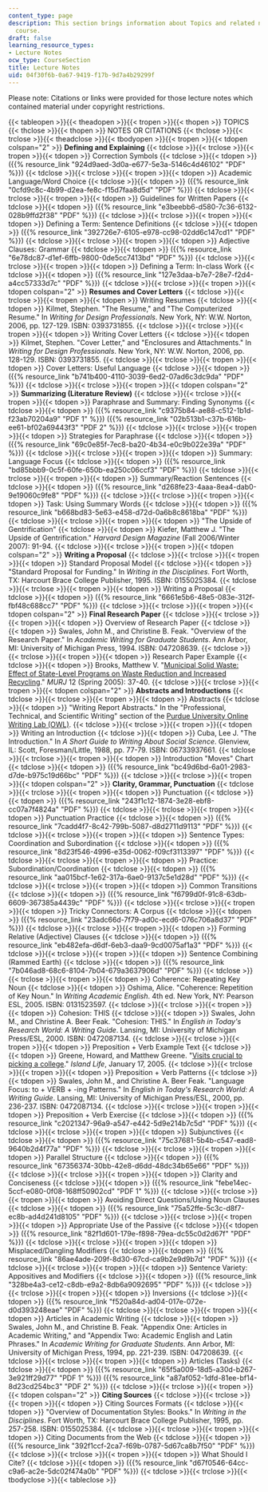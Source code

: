 ```yaml
---
content_type: page
description: This section brings information about Topics and related notes for the
  course.
draft: false
learning_resource_types:
- Lecture Notes
ocw_type: CourseSection
title: Lecture Notes
uid: 04f30f6b-0a67-9419-f17b-9d7a4b29299f
---
```

Please note: Citations or links were provided for those lecture notes which contained material under copyright restrictions.

{{< tableopen >}}{{< theadopen >}}{{< tropen >}}{{< thopen >}}
TOPICS
{{< thclose >}}{{< thopen >}}
NOTES OR CITATIONS
{{< thclose >}}{{< trclose >}}{{< theadclose >}}{{< tbodyopen >}}{{< tropen >}}{{< tdopen colspan="2" >}}
**Defining and Explaining**
{{< tdclose >}}{{< trclose >}}{{< tropen >}}{{< tdopen >}}
Correction Symbols
{{< tdclose >}}{{< tdopen >}}
({{% resource_link "924d9aed-3d0a-e677-5e3a-5146c4d46102" "PDF" %}})
{{< tdclose >}}{{< trclose >}}{{< tropen >}}{{< tdopen >}}
Academic Language/Word Choice
{{< tdclose >}}{{< tdopen >}}
({{% resource_link "0cfd9c8c-4b99-d2ea-fe8c-f15d7faa8d5d" "PDF" %}})
{{< tdclose >}}{{< trclose >}}{{< tropen >}}{{< tdopen >}}
Guidelines for Written Papers
{{< tdclose >}}{{< tdopen >}}
({{% resource_link "e3beebb6-d580-7c36-6132-028b9ffd2f38" "PDF" %}})
{{< tdclose >}}{{< trclose >}}{{< tropen >}}{{< tdopen >}}
Defining a Term: Sentence Definitions
{{< tdclose >}}{{< tdopen >}}
({{% resource_link "392726e7-6105-e978-cc98-02dd6c147cd1" "PDF" %}})
{{< tdclose >}}{{< trclose >}}{{< tropen >}}{{< tdopen >}}
Adjective Clauses: Grammar
{{< tdclose >}}{{< tdopen >}}
({{% resource_link "6e78dc87-d1ef-6ffb-9800-0de5cc7413bd" "PDF" %}})
{{< tdclose >}}{{< trclose >}}{{< tropen >}}{{< tdopen >}}
Defining a Term: In-class Work
{{< tdclose >}}{{< tdopen >}}
({{% resource_link "127e3daa-b7e7-28e7-f2d4-a4cc57333d7c" "PDF" %}})
{{< tdclose >}}{{< trclose >}}{{< tropen >}}{{< tdopen colspan="2" >}}
**Resumes and Cover Letters**
{{< tdclose >}}{{< trclose >}}{{< tropen >}}{{< tdopen >}}
Writing Resumes
{{< tdclose >}}{{< tdopen >}}
Kilmet, Stephen. "The Resume," and "The Computerized Resume." In *Writing for Design Professionals*. New York, NY: W.W. Norton, 2006, pp. 127-129. ISBN: 0393731855.
{{< tdclose >}}{{< trclose >}}{{< tropen >}}{{< tdopen >}}
Writing Cover Letters
{{< tdclose >}}{{< tdopen >}}
Kilmet, Stephen. "Cover Letter," and "Enclosures and Attachments." In *Writing for Design Professionals*. New York, NY: W.W. Norton, 2006, pp. 128-129. ISBN: 0393731855.
{{< tdclose >}}{{< trclose >}}{{< tropen >}}{{< tdopen >}}
Cover Letters: Useful Language
{{< tdclose >}}{{< tdopen >}}
({{% resource_link "b741b400-4110-3039-6ed2-07ad6c3dc9da" "PDF" %}})
{{< tdclose >}}{{< trclose >}}{{< tropen >}}{{< tdopen colspan="2" >}}
**Summarizing (Literature Review)**
{{< tdclose >}}{{< trclose >}}{{< tropen >}}{{< tdopen >}}
Paraphrase and Summary: Finding Synonyms
{{< tdclose >}}{{< tdopen >}}
({{% resource_link "c9375b84-ae88-c512-1b1d-f23ab70204a9" "PDF 1" %}}) ({{% resource_link "02b513b1-c37b-616b-ee61-bf02a69443f3" "PDF 2" %}})
{{< tdclose >}}{{< trclose >}}{{< tropen >}}{{< tdopen >}}
Strategies for Paraphrase
{{< tdclose >}}{{< tdopen >}}
({{% resource_link "69c0e85f-7ec8-ba20-4b34-e0c9b022e39a" "PDF" %}})
{{< tdclose >}}{{< trclose >}}{{< tropen >}}{{< tdopen >}}
Summary: Language Focus
{{< tdclose >}}{{< tdopen >}}
({{% resource_link "bd85bbb9-0c5f-60fe-650b-ea250c06ccf3" "PDF" %}})
{{< tdclose >}}{{< trclose >}}{{< tropen >}}{{< tdopen >}}
Summary/Reaction Sentences
{{< tdclose >}}{{< tdopen >}}
({{% resource_link "d268fe23-4aaa-8ea4-dab0-9e19060c9fe8" "PDF" %}})
{{< tdclose >}}{{< trclose >}}{{< tropen >}}{{< tdopen >}}
Task: Using Summary Words
{{< tdclose >}}{{< tdopen >}}
({{% resource_link "b668bd83-5e63-e458-d72d-0a6b8c8618ba" "PDF" %}})
{{< tdclose >}}{{< trclose >}}{{< tropen >}}{{< tdopen >}}
"The Upside of Gentrification"
{{< tdclose >}}{{< tdopen >}}
Kiefer, Matthew J. "The Upside of Gentrification." *Harvard Design Magazine* (Fall 2006/Winter 2007): 91-94.
{{< tdclose >}}{{< trclose >}}{{< tropen >}}{{< tdopen colspan="2" >}}
**Writing a Proposal**
{{< tdclose >}}{{< trclose >}}{{< tropen >}}{{< tdopen >}}
Standard Proposal Model
{{< tdclose >}}{{< tdopen >}}
"Standard Proposal for Funding." In *Writing in the Disciplines*. Fort Worth, TX: Harcourt Brace College Publisher, 1995. ISBN: 0155025384.
{{< tdclose >}}{{< trclose >}}{{< tropen >}}{{< tdopen >}}
Writing a Proposal
{{< tdclose >}}{{< tdopen >}}
({{% resource_link "6661e5b6-48e5-083e-312f-fbf48c688cc7" "PDF" %}})
{{< tdclose >}}{{< trclose >}}{{< tropen >}}{{< tdopen colspan="2" >}}
**Final Research Paper**
{{< tdclose >}}{{< trclose >}}{{< tropen >}}{{< tdopen >}}
Overview of Research Paper
{{< tdclose >}}{{< tdopen >}}
Swales, John M., and Christine B. Feak. "Overview of the Research Paper." In *Academic Writing for Graduate Students*. Ann Arbor, MI: University of Michigan Press, 1994. ISBN: 047208639.
{{< tdclose >}}{{< trclose >}}{{< tropen >}}{{< tdopen >}}
Research Paper Example
{{< tdclose >}}{{< tdopen >}}
Brooks, Matthew V. "[Municipal Solid Waste: Effect of State-Level Programs on Waste Reduction and Increased Recycling](https://www.semanticscholar.org/paper/Municipal-Solid-Waste-%3A-Effect-of-State-Level-on-Brooks/f3c4499a58efdaec2c993da7210fe57035084d25)." *MURJ* 12 (Spring 2005): 37-40.
{{< tdclose >}}{{< trclose >}}{{< tropen >}}{{< tdopen colspan="2" >}}
**Abstracts and Introductions**
{{< tdclose >}}{{< trclose >}}{{< tropen >}}{{< tdopen >}}
Abstracts
{{< tdclose >}}{{< tdopen >}}
"Writing Report Abstracts." In the "Professional, Technical, and Scientific Writing" section of the [Purdue University Online Writing Lab (OWL)](http://owl.english.purdue.edu/).
{{< tdclose >}}{{< trclose >}}{{< tropen >}}{{< tdopen >}}
Writing an Introduction
{{< tdclose >}}{{< tdopen >}}
Cuba, Lee J. "The Introduction." In *A Short Guide to Writing About Social Science*. Glenview, IL: Scott, Foresman/Little, 1988, pp. 77-79. ISBN: 06733937661.
{{< tdclose >}}{{< trclose >}}{{< tropen >}}{{< tdopen >}}
Introduction "Moves" Chart
{{< tdclose >}}{{< tdopen >}}
({{% resource_link "bc49d6bd-6a01-2983-d7de-b975c19d66bc" "PDF" %}})
{{< tdclose >}}{{< trclose >}}{{< tropen >}}{{< tdopen colspan="2" >}}
**Clarity, Grammar, Punctuation**
{{< tdclose >}}{{< trclose >}}{{< tropen >}}{{< tdopen >}}
Punctuation
{{< tdclose >}}{{< tdopen >}}
({{% resource_link "243f1c12-1874-3e28-ebf8-cc07a7f4824a" "PDF" %}})
{{< tdclose >}}{{< trclose >}}{{< tropen >}}{{< tdopen >}}
Punctuation Practice
{{< tdclose >}}{{< tdopen >}}
({{% resource_link "7cadd4f7-8c42-799b-5087-d8d2711d9113" "PDF" %}})
{{< tdclose >}}{{< trclose >}}{{< tropen >}}{{< tdopen >}}
Sentence Types: Coordination and Subordination
{{< tdclose >}}{{< tdopen >}}
({{% resource_link "8d23f546-4996-e35d-0062-f09cf3113397" "PDF" %}})
{{< tdclose >}}{{< trclose >}}{{< tropen >}}{{< tdopen >}}
Practice: Subordination/Coordination
{{< tdclose >}}{{< tdopen >}}
({{% resource_link "aa015bcf-1e62-317a-6ae0-9137c5e1d28d" "PDF" %}})
{{< tdclose >}}{{< trclose >}}{{< tropen >}}{{< tdopen >}}
Common Transitions
{{< tdclose >}}{{< tdopen >}}
({{% resource_link "f6799d0f-91c8-63db-6609-367385a4439c" "PDF" %}})
{{< tdclose >}}{{< trclose >}}{{< tropen >}}{{< tdopen >}}
Tricky Connectors: A Corpus
{{< tdclose >}}{{< tdopen >}}
({{% resource_link "23adc66d-7f79-ad0c-ecd6-076c706a8d37" "PDF" %}})
{{< tdclose >}}{{< trclose >}}{{< tropen >}}{{< tdopen >}}
Forming Relative (Adjective) Clauses
{{< tdclose >}}{{< tdopen >}}
({{% resource_link "eb482efa-d6df-6eb3-daa9-9cd0075af1a3" "PDF" %}})
{{< tdclose >}}{{< trclose >}}{{< tropen >}}{{< tdopen >}}
Sentence Combining (Rammed Earth)
{{< tdclose >}}{{< tdopen >}}
({{% resource_link "7b046ad8-68c6-8104-7b04-679a3637906d" "PDF" %}})
{{< tdclose >}}{{< trclose >}}{{< tropen >}}{{< tdopen >}}
Coherence: Repeating Key Noun
{{< tdclose >}}{{< tdopen >}}
Oshima, Alice. "Coherence: Repetition of Key Noun." In *Writing Academic English*. 4th ed. New York, NY: Pearson ESL, 2005. ISBN: 0131523597.
{{< tdclose >}}{{< trclose >}}{{< tropen >}}{{< tdopen >}}
Cohesion: THIS
{{< tdclose >}}{{< tdopen >}}
Swales, John M., and Christine A. Beer Feak. "Cohesion: THIS." In *English in Today's Research World: A Writing Guide*. Lansing, MI: University of Michigan Press/ESL, 2000. ISBN: 0472087134.
{{< tdclose >}}{{< trclose >}}{{< tropen >}}{{< tdopen >}}
Preposition + Verb Example Text
{{< tdclose >}}{{< tdopen >}}
Greene, Howard, and Matthew Greene. "[Visits crucial to picking a college](http://the.honoluluadvertiser.com/article/2005/Jan/17/il/il08a.html)." *Island Life*, January 17, 2005.
{{< tdclose >}}{{< trclose >}}{{< tropen >}}{{< tdopen >}}
Preposition + Verb Patterns
{{< tdclose >}}{{< tdopen >}}
Swales, John M., and Christine A. Beer Feak. "Language Focus: to + VERB + -ing Patterns." In *English in Today's Research World: A Writing Guide*. Lansing, MI: University of Michigan Press/ESL, 2000, pp. 236-237. ISBN: 0472087134.
{{< tdclose >}}{{< trclose >}}{{< tropen >}}{{< tdopen >}}
Preposition + Verb Exercise
{{< tdclose >}}{{< tdopen >}}
({{% resource_link "c2021347-96a9-a547-e442-5d9e214b7c5d" "PDF" %}})
{{< tdclose >}}{{< trclose >}}{{< tropen >}}{{< tdopen >}}
Subjunctives
{{< tdclose >}}{{< tdopen >}}
({{% resource_link "75c37681-5b4b-c547-ead8-9640b2d4f77a" "PDF" %}})
{{< tdclose >}}{{< trclose >}}{{< tropen >}}{{< tdopen >}}
Parallel Structure
{{< tdclose >}}{{< tdopen >}}
({{% resource_link "67356374-30bb-42e8-d6dd-48dc34b65e66" "PDF" %}})
{{< tdclose >}}{{< trclose >}}{{< tropen >}}{{< tdopen >}}
Clarity and Conciseness
{{< tdclose >}}{{< tdopen >}}
({{% resource_link "febe14ec-5ccf-e080-0f08-168ff50902cd" "PDF 1" %}})
{{< tdclose >}}{{< trclose >}}{{< tropen >}}{{< tdopen >}}
Avoiding Direct Questions/Using Noun Clauses
{{< tdclose >}}{{< tdopen >}}
({{% resource_link "75a52ffe-5c3c-d8f7-ec8b-ad4d241d8105" "PDF" %}})
{{< tdclose >}}{{< trclose >}}{{< tropen >}}{{< tdopen >}}
Appropriate Use of the Passive
{{< tdclose >}}{{< tdopen >}}
({{% resource_link "82f1d601-179e-f898-79ea-dc55c0d2d67f" "PDF" %}})
{{< tdclose >}}{{< trclose >}}{{< tropen >}}{{< tdopen >}}
Misplaced/Dangling Modifiers
{{< tdclose >}}{{< tdopen >}}
({{% resource_link "86ae4ade-209f-8d30-67cd-ca9b2e9d9b7d" "PDF" %}})
{{< tdclose >}}{{< trclose >}}{{< tropen >}}{{< tdopen >}}
Sentence Variety: Appositives and Modifiers
{{< tdclose >}}{{< tdopen >}}
({{% resource_link "328be4a3-ce12-c8db-e9a2-8db6a9092695" "PDF" %}})
{{< tdclose >}}{{< trclose >}}{{< tropen >}}{{< tdopen >}}
Inversions
{{< tdclose >}}{{< tdopen >}}
({{% resource_link "f520a84d-ad04-017e-072e-d0d393248eae" "PDF" %}})
{{< tdclose >}}{{< trclose >}}{{< tropen >}}{{< tdopen >}}
Articles in Academic Writing
{{< tdclose >}}{{< tdopen >}}
Swales, John M., and Christine B. Feak. "Appendix One: Articles in Academic Writing," and "Appendix Two: Academic English and Latin Phrases." In *Academic Writing for Graduate Students*. Ann Arbor, MI: University of Michigan Press, 1994, pp. 221-239. ISBN: 047208639.
{{< tdclose >}}{{< trclose >}}{{< tropen >}}{{< tdopen >}}
Articles (Tasks)
{{< tdclose >}}{{< tdopen >}}
({{% resource_link "65f5a009-18d5-a30d-b267-3e921ff29d77" "PDF 1" %}}) ({{% resource_link "a87af052-1dfd-81ee-bf14-8d23cd254bc3" "PDF 2" %}})
{{< tdclose >}}{{< trclose >}}{{< tropen >}}{{< tdopen colspan="2" >}}
**Citing Sources**
{{< tdclose >}}{{< trclose >}}{{< tropen >}}{{< tdopen >}}
Citing Sources Formats
{{< tdclose >}}{{< tdopen >}}
"Overview of Documentation Styles: Books." In *Writing in the Disciplines*. Fort Worth, TX: Harcourt Brace College Publisher, 1995, pp. 257-258. ISBN: 0155025384.
{{< tdclose >}}{{< trclose >}}{{< tropen >}}{{< tdopen >}}
Citing Documents from the Web
{{< tdclose >}}{{< tdopen >}}
({{% resource_link "392f1ccf-2ca7-f69b-0787-5d67ca8b7f50" "PDF" %}})
{{< tdclose >}}{{< trclose >}}{{< tropen >}}{{< tdopen >}}
What Should I Cite?
{{< tdclose >}}{{< tdopen >}}
({{% resource_link "d67f0546-64cc-c9a6-ac2e-5dc02f474a0b" "PDF" %}})
{{< tdclose >}}{{< trclose >}}{{< tbodyclose >}}{{< tableclose >}}